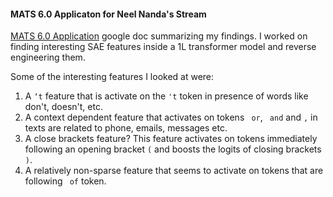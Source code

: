 #### MATS 6.0 Applicaton for Neel Nanda's Stream

[MATS 6.0 Application](https://docs.google.com/document/d/1GDFtq6PHGLlgkbCw1B7jqxwJdmK3iEPHvt_NhB_TvtQ/edit?usp=sharing) google doc summarizing my findings. I worked on finding interesting SAE features inside a 1L transformer model and reverse engineering them.

Some of the interesting features I looked at were: 

1. A `‘t` feature that is activate on the `'t` token in presence of words like don't, doesn't, etc.
2. A context dependent feature that activates on tokens ` or`, ` and` and `,` in texts are related to phone, emails, messages etc.
3. A close brackets feature? This feature activates on tokens immediately following an opening bracket `(` and boosts the logits of closing brackets `)`.
4. A relatively non-sparse feature that seems to activate on tokens that are following ` of` token. 